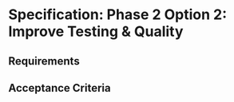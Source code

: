 # Specification: Phase 2 Option 2: Improve Testing & Quality

## Requirements


## Acceptance Criteria



